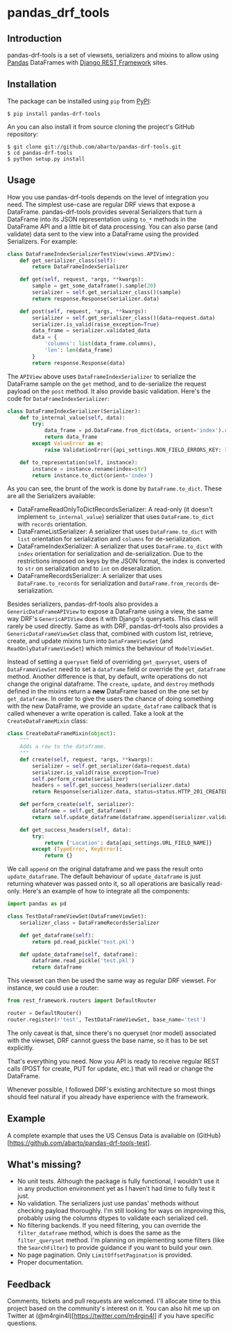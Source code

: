 # pandas_drf_tools

## Introduction

pandas-drf-tools is a set of viewsets, serializers and mixins to allow using [Pandas](http://pandas.pydata.org/) DataFrames with [Django REST Framework](http://www.django-rest-framework.org/) sites.

## Installation

The package can be installed using `pip` from [PyPI](https://pypi.python.org/pypi):

```
$ pip install pandas-drf-tools
```

An you can also install it from source cloning the project's GitHub repository:

```
$ git clone git://github.com/abarto/pandas-drf-tools.git
$ cd pandas-drf-tools
$ python setup.py install
```

## Usage

How you use pandas-drf-tools depends on the level of integration you need. The simplest use-case are regular DRF views that expose a DataFrame. pandas-drf-tools provides several Serializers that turn a DataFrame into its JSON representation using `to_*` methods in the DataFrame API and a little bit of data processing. You can also parse (and validate) data sent to the view into a DataFrame using the provided Serializers. For example:

```python
class DataFrameIndexSerializerTestView(views.APIView):
    def get_serializer_class(self):
        return DataFrameIndexSerializer

    def get(self, request, *args, **kwargs):
        sample = get_some_dataframe().sample(20)
        serializer = self.get_serializer_class()(sample)
        return response.Response(serializer.data)

    def post(self, request, *args, **kwargs):
        serializer = self.get_serializer_class()(data=request.data)
        serializer.is_valid(raise_exception=True)
        data_frame = serializer.validated_data
        data = {
            'columns': list(data_frame.columns),
            'len': len(data_frame)
        }
        return response.Response(data)
```

The `APIView` above uses `DataFrameIndexSerializer` to serialize the DataFrame sample on the `get` method, and to de-serialize the request payload on the `post` method. It also provide basic validation. Here's the code for `DataFrameIndexSerializer`:

```python
class DataFrameIndexSerializer(Serializer):
    def to_internal_value(self, data):
        try:
            data_frame = pd.DataFrame.from_dict(data, orient='index').rename(index=int)
            return data_frame
        except ValueError as e:
            raise ValidationError({api_settings.NON_FIELD_ERRORS_KEY: [str(e)]})

    def to_representation(self, instance):
        instance = instance.rename(index=str)
        return instance.to_dict(orient='index')
```

As you can see, the brunt of the work is done by `DataFrame.to_dict`. These are all the Serializers available:

* DataFrameReadOnlyToDictRecordsSerializer: A read-only (it doesn't implement `to_internal_value`) serializer that uses `DataFrame.to_dict` with `records` orientation.
* DataFrameListSerializer: A serializer that uses `DataFrame.to_dict` with `list` orientation for serialization and `columns` for de-serialization.
* DataFrameIndexSerializer: A serializer that uses `DataFrame.to_dict` with `index` orientation for serialization and de-serialization. Due to the restrictions imposed on keys by the JSON format, the index is converted to `str` on serialization and to `int` on deseralization.
* DataFrameRecordsSerializer: A serializer that uses `DataFrame.to_records` for serialization and `DataFrame.from_records` de-serialization.

Besides serializers, pandas-drf-tools also provides a `GenericDataFrameAPIView` to expose a DataFrame using a view, the same way DRF's `GenericAPIView` does it with Django's querysets. This class will rarely be used directly. Same as with DRF, pandas-drf-tools also provides a `GenericDataFrameViewSet` class that, combined with custom list, retrieve, create, and update mixins turn into `DataFrameViewSet` (and `ReadOnlyDataFrameViewSet`) which mimics the behaviour of `ModelViewSet`.

Instead of setting a `queryset` field of overriding `get_queryset`, users of `DataFrameViewSet` need to set a `dataframe` field or override the `get_dataframe` method. Another difference is that, by default, write operations do not change the original dataframe. The `create`, `update`, and `destroy` methods defined in the mixins return a **new** DataFrame based on the one set by `get_dataframe`. In order to give the users the chance of doing something with the new DataFrame, we provide an `update_dataframe` callback that is called whenever a write operation is called. Take a look at the `CreateDataFrameMixin` class:

```python
class CreateDataFrameMixin(object):
    """
    Adds a row to the dataframe.
    """
    def create(self, request, *args, **kwargs):
        serializer = self.get_serializer(data=request.data)
        serializer.is_valid(raise_exception=True)
        self.perform_create(serializer)
        headers = self.get_success_headers(serializer.data)
        return Response(serializer.data, status=status.HTTP_201_CREATED, headers=headers)

    def perform_create(self, serializer):
        dataframe = self.get_dataframe()
        return self.update_dataframe(dataframe.append(serializer.validated_data))

    def get_success_headers(self, data):
        try:
            return {'Location': data[api_settings.URL_FIELD_NAME]}
        except (TypeError, KeyError):
            return {}
```

We call `append` on the original dataframe and we pass the result onto `update_dataframe`. The default behaviour of `update_dataframe` is just returning whatever was passed onto it, so all operations are basically read-only. Here's an example of how to integrate all the components:

```python
import pandas as pd

class TestDataFrameViewSet(DataFrameViewSet):
    serializer_class = DataFrameRecordsSerializer

    def get_dataframe(self):
        return pd.read_pickle('test.pkl')

    def update_dataframe(self, dataframe):
        dataframe.read_pickle('test.pkl')
        return dataframe
```

This viewset can then be used the same way as regular DRF viewset. For instance, we could use a router:

```python
from rest_framework.routers import DefaultRouter

router = DefaultRouter()
router.register(r'test', TestDataFrameViewSet, base_name='test')
```

The only caveat is that, since there's no queryset (nor model) associated with the viewset, DRF cannot guess the base name, so it has to be set explicitly.

That's everything you need. Now you API is ready to receive regular REST calls (POST for create, PUT for update, etc.) that will read or change the DataFrame.

Whenever possible, I followed DRF's existing architecture so most things should feel natural if you already have experience with the framework.

## Example

A complete example that uses the US Census Data is available on (GitHub)[https://github.com/abarto/pandas-drf-tools-test].

## What's missing?

* No unit tests. Although the package is fully functional, I wouldn't use it in any production environment yet as I haven't had time to fully test it just.
* No validation. The serializers just use pandas' methods without checking payload thoroughly. I'm still looking for ways on improving this, probably using the columns dtypes to validate each serialized cell.
* No filtering backends. If you need filtering, you can override the `filter_dataframe` method, which is does the same as the `filter_queryset` method. I'm planning on implementing some filters (like the `SearchFilter`) to provide guidance if you want to build your own.
* No page pagination. Only `LimitOffsetPagination` is provided.
* Proper documentation.

## Feedback

Comments, tickets and pull requests are welcomed. I'll allocate time to this project based on the community's interest on it. You can also hit me up on Twitter at (@m4rgin4l)[https://twitter.com/m4rgin4l] if you have specific questions.
